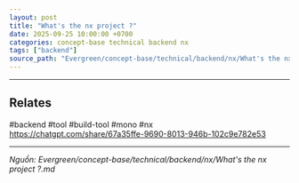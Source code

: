 ```yaml
---
layout: post
title: "What's the nx project ?"
date: 2025-09-25 10:00:00 +0700
categories: concept-base technical backend nx
tags: ["backend"]
source_path: "Evergreen/concept-base/technical/backend/nx/What's the nx project ?.md"
---
```

---
## Relates

#backend #tool #build-tool #mono #nx
https://chatgpt.com/share/67a35ffe-9690-8013-946b-102c9e782e53

---
*Nguồn: Evergreen/concept-base/technical/backend/nx/What's the nx project ?.md*